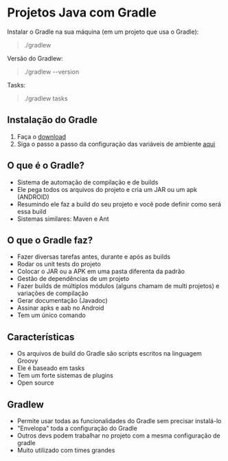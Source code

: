 # Projetos Java com Gradle
Instalar o Gradle na sua máquina (em um projeto que usa o Gradle):
>./gradlew

Versão do Gradlew:
>./gradlew --version

Tasks:
>./gradlew tasks

## Instalação do Gradle 
1) Faça o [download](https://gradle.org/install/)
2) Siga o passo a passo da configuração das variáveis de ambiente [aqui](https://gist.github.com/DenysNunes/c9e33b3422ef83ba362b)

## O que é o Gradle?
- Sistema de automação de compilação e de builds
- Ele pega todos os arquivos do projeto e cria um JAR ou um apk (ANDROID)
- Resumindo ele faz a build do seu projeto e você pode definir como será essa build
- Sistemas similares: Maven e Ant

## O que o Gradle faz?
- Fazer diversas tarefas antes, durante e após as builds
- Rodar os unit tests do projeto
- Colocar o JAR ou a APK em uma pasta diferenta da padrão
- Gestão de dependências de um projeto
- Fazer builds de múltiplos módulos (alguns chamam de multi projetos) e variações de compilação
- Gerar documentação (Javadoc)
- Assinar apks e aab no Android
- Tem um único comando

## Características
- Os arquivos de build do Gradle são scripts escritos na linguagem Groovy
- Ele é baseado em tasks
- Tem um forte sistemas de plugins
- Open source

## Gradlew
- Permite usar todas as funcionalidades do Gradle sem precisar instalá-lo
- "Envelopa" toda a configuração do Gradle
- Outros devs podem trabalhar no projeto com a mesma configuração de gradle
- Muito utilizado com times grandes
